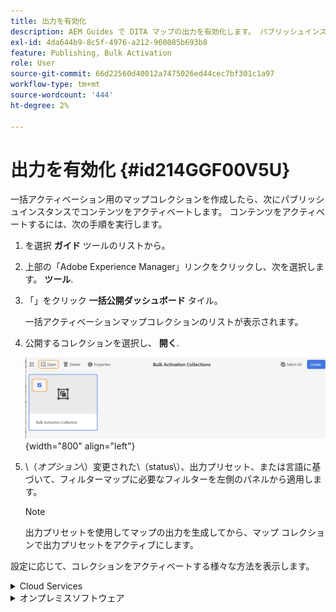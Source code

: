 ```yaml
---
title: 出力を有効化
description: AEM Guides で DITA マップの出力を有効化します。 パブリッシュインスタンスでコンテンツをアクティベートする方法について説明します。
exl-id: 4da644b9-8c5f-4976-a212-960085b693b8
feature: Publishing, Bulk Activation
role: User
source-git-commit: 66d22560d40012a7475026ed44cec7bf301c1a97
workflow-type: tm+mt
source-wordcount: '444'
ht-degree: 2%

---
```


# 出力を有効化 {#id214GGF00V5U}

一括アクティベーション用のマップコレクションを作成したら、次にパブリッシュインスタンスでコンテンツをアクティベートします。 コンテンツをアクティベートするには、次の手順を実行します。

1. を選択 **ガイド** ツールのリストから。

1. 上部の「Adobe Experience Manager」リンクをクリックし、次を選択します。 **ツール**.

1. 「」をクリック **一括公開ダッシュボード** タイル。

   一括アクティベーションマップコレクションのリストが表示されます。

1. 公開するコレクションを選択し、 **開く**.

   ![](images/bulk-activation-collection-open.png){width="800" align="left"}

1. \（*オプション*\）変更された\（status\）、出力プリセット、または言語に基づいて、フィルターマップに必要なフィルターを左側のパネルから適用します。

   >[!NOTE]
   >
   >出力プリセットを使用してマップの出力を生成してから、マップ コレクションで出力プリセットをアクティブにします。


設定に応じて、コレクションをアクティベートする様々な方法を表示します。

<details>
<summary> Cloud Services </summary>

![cloud service での bulk-collection-publish](images/bulk-activation-collection-quick-publish-CS.png){width="650" align="left"}

に対する出力を有効にできます **プレビュー** または **公開** インスタンス。

**プレビュー**

* 選択したマップの出力をアクティブにするには、事前に生成されたマップ出力を選択し、 **公開先** > **プレビュー**.
* すべての DITA マップの出力を設定済みのプリセットでアクティブにするには、の横にあるチェックボックスをオンにします **マップ** 列を選択してから、 **公開先** > **公開**.


**公開**

* 選択したマップの出力をアクティブにするには、事前に生成されたマップ出力を選択し、 **公開先** > **公開**.

* すべての DITA マップの出力を設定済みのプリセットでアクティブにするには、マップ（列）の横にあるチェックボックスを選択し、 **公開先** > **公開**.


>[!NOTE]
> 
> マップ出力のチェックボックスは、マップの出力を生成した場合にのみ有効になります。

マップ出力がパブリッシュ用のキューに入ると、成功メッセージが表示されます。

選択したマップ ファイルに対して出力がアクティブ化されると、[ 監査履歴 ] タブが更新され、最新のアクティブ化された出力が一番上に表示されます。 この **公開済み** 列は、公開日時で更新されます。

</details>

<details>    
<summary>  オンプレミスソフトウェア </summary>


次のいずれかの操作を行います。

* 選択したマップの出力をアクティブにするには、事前に生成されたマップ出力を選択し、 **クイック公開**.
* すべての DITA マップの出力を設定済みのプリセットでアクティブにするには、マップ（列）の横にあるチェックボックスを選択し、 **クイック公開。**
  ![bulk-collection-publish](images/bulk-activation-collection-quick-publish.png){width="650" align="left"}

  >[!NOTE]
  > 
  >マップ出力のチェックボックスは、マップの出力を生成した場合にのみ有効になります。


マップ出力がパブリッシュ用のキューに入ると、成功メッセージが表示されます。

選択したマップ ファイルに対して出力がアクティブ化されると、[ 監査履歴 ] タブが更新され、最新のアクティブ化された出力が一番上に表示されます。 この **公開済み** 列は、公開日時で更新されます。

**親トピック：**[公開済みコンテンツの一括アクティベーション](conf-bulk-activation.md)
